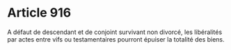 # Article 916

A défaut de descendant et de conjoint survivant non divorcé, les libéralités par actes entre vifs ou testamentaires pourront épuiser la totalité des biens.